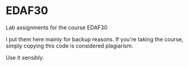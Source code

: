 EDAF30
======

Lab assignments for the course EDAF30

I put them here mainly for backup reasons. If you're taking
the course, simply copying this code is considered plagiarism.

Use it sensibly.
